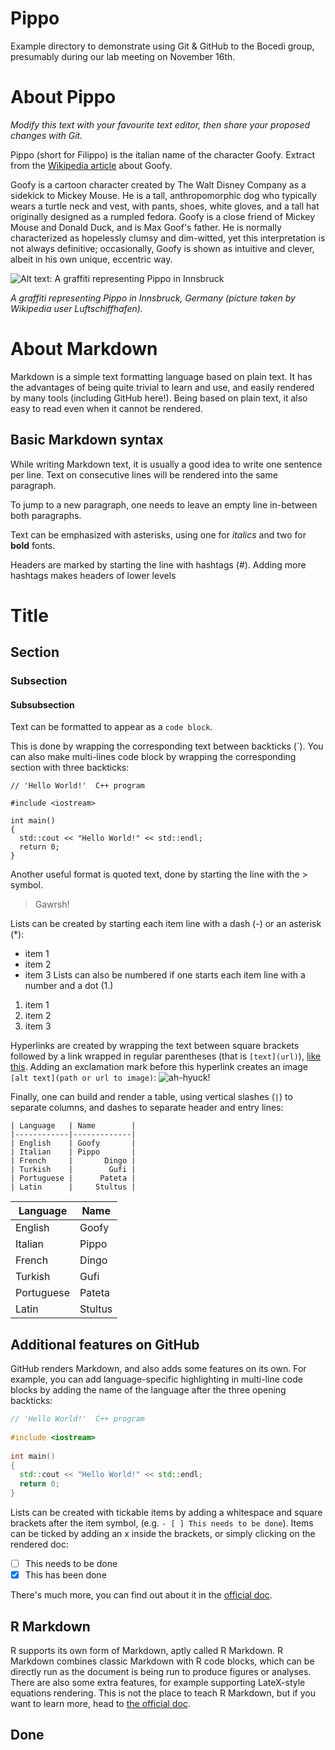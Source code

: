 # Pippo
Example directory to demonstrate using Git &amp; GitHub to the Bocedi group, presumably during our lab meeting on November 16th.

# About Pippo
*Modify this text with your favourite text editor, then share your proposed changes with Git.*

Pippo (short for Filippo) is the italian name of the character Goofy. 
Extract from the [Wikipedia article](https://en.wikipedia.org/wiki/Goofy) about Goofy.

Goofy is a cartoon character created by The Walt Disney Company as a sidekick to Mickey Mouse. 
He is a tall, anthropomorphic dog who typically wears a turtle neck and vest, with pants, shoes, white gloves, and a tall hat originally designed as a rumpled fedora. 
Goofy is a close friend of Mickey Mouse and Donald Duck, and is Max Goof's father. 
He is normally characterized as hopelessly clumsy and dim-witted, yet this interpretation is not always definitive; occasionally, Goofy is shown as intuitive and clever, albeit in his own unique, eccentric way.




![Alt text: A graffiti representing Pippo in Innsbruck](https://upload.wikimedia.org/wikipedia/commons/thumb/1/13/Graffiti_Karmelitergasse_Innsbruck_01.jpg/800px-Graffiti_Karmelitergasse_Innsbruck_01.jpg?20220801222727)

*A graffiti representing Pippo in Innsbruck, Germany (picture taken by Wikipedia user Luftschiffhafen).*

# About Markdown

Markdown is a simple text formatting language based on plain text.
It has the advantages of being quite trivial to learn and use, and easily rendered by many tools (including GitHub here!).
Being based on plain text, it also easy to read even when it cannot be rendered. 

## Basic Markdown syntax

While writing Markdown text, it is usually a good idea to write one sentence per line.
Text on consecutive lines will be rendered into the same paragraph.

To jump to a new paragraph, one needs to leave an empty line in-between both paragraphs.

Text can be emphasized with asterisks, using one for *italics* and two for **bold** fonts. 

Headers are marked by starting the line with hashtags (#). Adding more hashtags makes headers of lower levels

# Title
## Section
### Subsection
#### Subsubsection

Text can be formatted to appear as a `code block`.

This is done by wrapping the corresponding text between backticks (`). You can also make multi-lines code block by wrapping the corresponding section with three backticks:
```
// 'Hello World!'  C++ program 
 
#include <iostream>
 
int main()
{
  std::cout << "Hello World!" << std::endl;
  return 0;
}
```

Another useful format is quoted text, done by starting the line with the > symbol.
> Gawrsh!

Lists can be created by starting each item line with a dash (-) or an asterisk (*):
- item 1
- item 2
- item 3
Lists can also be numbered if one starts each item line with a number and a dot (1.)
1. item 1
2. item 2
3. item 3

Hyperlinks are created by wrapping the text between square brackets followed by a link wrapped in regular parentheses (that is `[text](url)`),  [like this](https://www.youtube.com/watch?v=dQw4w9WgXcQ).
Adding an exclamation mark before this hyperlink creates an image `[alt text](path or url to image)`:
![ah-hyuck!](https://upload.wikimedia.org/wikipedia/en/5/50/Goofy_Duckipedia.png)

Finally, one can build and render a table, using vertical slashes (`|`) to separate columns, and dashes to separate header and entry lines:

```
| Language   | Name        |
|------------|-------------|
| English    | Goofy       |
| Italian    | Pippo       |
| French     |       Dingo |
| Turkish    |        Gufi |
| Portuguese |      Pateta |
| Latin      |     Stultus |
```

| Language   | Name        |
|------------|-------------|
| English    | Goofy       |
| Italian    | Pippo       |
| French     |       Dingo |
| Turkish    |        Gufi |
| Portuguese |      Pateta |
| Latin      |     Stultus |



## Additional features on GitHub

GitHub renders Markdown, and also adds some features on its own.
For example, you can add language-specific highlighting in multi-line code blocks by adding the name of the language after the three opening backticks:

```cpp
// 'Hello World!'  C++ program 
 
#include <iostream>
 
int main()
{
  std::cout << "Hello World!" << std::endl;
  return 0;
}
```

Lists can be created with tickable items by adding a whitespace and square brackets after the item symbol, (e.g. `- [ ] This needs to be done`). Items can be ticked by adding an x inside the brackets, or simply clicking on the rendered doc:
- [ ] This needs to be done
- [x] This has been done
      
There's much more, you can find out about it in the [official doc](https://docs.github.com/en/get-started/writing-on-github/getting-started-with-writing-and-formatting-on-github/basic-writing-and-formatting-syntax).

## R Markdown

R supports its own form of Markdown, aptly called R Markdown.
R Markdown combines classic Markdown with R code blocks, which can be directly run as the document is being run to produce figures or analyses.
There are also some extra features, for example supporting LateX-style equations rendering.
This is not the place to teach R Markdown, but if you want to learn more, head to [the official doc](https://rmarkdown.rstudio.com/).

## Done

